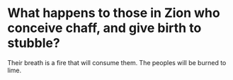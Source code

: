 # What happens to those in Zion who conceive chaff, and give birth to stubble?

Their breath is a fire that will consume them. The peoples will be burned to lime.
